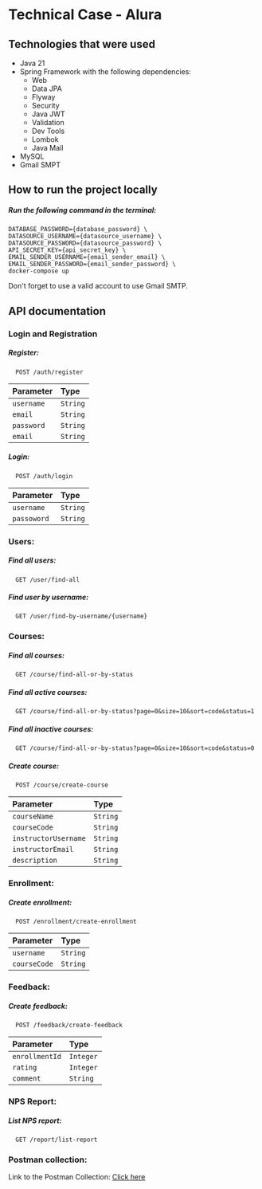 # Technical Case - Alura

## Technologies that were used
- Java 21
- Spring Framework with the following dependencies:
    - Web
    - Data JPA
    - Flyway
    - Security
    - Java JWT
    - Validation
    - Dev Tools
    - Lombok
    - Java Mail
- MySQL
- Gmail SMPT
## How to run the project locally
##### Run the following command in the terminal:
```shell
DATABASE_PASSWORD={database_password} \
DATASOURCE_USERNAME={datasource_username} \
DATASOURCE_PASSWORD={datasource_password} \
API_SECRET_KEY={api_secret_key} \
EMAIL_SENDER_USERNAME={email_sender_email} \
EMAIL_SENDER_PASSWORD={email_sender_password} \
docker-compose up
```
Don't forget to use a valid account to use Gmail SMTP.
## API documentation
### Login and Registration
##### Register:
```http
  POST /auth/register
```
| Parameter   | Type       |
| :---------- | :--------- |
| `username` | `String` |
| `email` | `String` |
| `password` | `String` |
| `email` | `String` |

##### Login:
```http
  POST /auth/login
```
| Parameter   | Type       |
| :---------- | :--------- |
| `username`      | `String` |
| `passoword`      | `String` |

### Users:
##### Find all users:
```http
  GET /user/find-all
```
##### Find user by username:
```http
  GET /user/find-by-username/{username}
```

### Courses:
##### Find all courses:
```http
  GET /course/find-all-or-by-status
```
##### Find all active courses:
```http
  GET /course/find-all-or-by-status?page=0&size=10&sort=code&status=1
```
##### Find all inactive courses:
```http
  GET /course/find-all-or-by-status?page=0&size=10&sort=code&status=0
```

##### Create course:
```http
  POST /course/create-course
```
| Parameter   | Type       |
| :---------- | :--------- |
| `courseName` | `String` |
| `courseCode` | `String` |
| `instructorUsername` | `String` |
| `instructorEmail` | `String` |
| `description` | `String` |

### Enrollment:
##### Create enrollment:
```http
  POST /enrollment/create-enrollment
```
| Parameter   | Type       |
| :---------- | :--------- |
| `username` | `String` |
| `courseCode` | `String` |

### Feedback:
##### Create feedback:
```http
  POST /feedback/create-feedback
```
| Parameter   | Type       |
| :---------- | :--------- |
| `enrollmentId` | `Integer` |
| `rating` | `Integer` |
| `comment` | `String` |

### NPS Report:
##### List NPS report:
```http
  GET /report/list-report
```

### Postman collection:
Link to the Postman Collection: [Click here](https://www.postman.com/lunar-sunset-33386/workspace/alura-case/collection/21327501-5c9a82b5-3970-4bf2-914a-191d5b80df22?action=share&creator=21327501)

